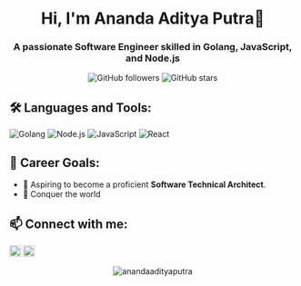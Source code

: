 <h1 align="center">Hi, I'm Ananda Aditya Putra👋</h1>
<h3 align="center">A passionate Software Engineer skilled in Golang, JavaScript, and Node.js</h3>

<p align="center">
<img src="https://img.shields.io/github/followers/anandaadityaputra?label=Follow&style=social" alt="GitHub followers" />
<img src="https://img.shields.io/github/stars/anandaadityaputra?label=Stars" alt="GitHub stars" />
</p>



## 🛠️ Languages and Tools:

<p align="left">
<img src="https://img.shields.io/badge/Golang-%2300ADD8.svg?style=for-the-badge&logo=go&logoColor=white" alt="Golang" />
<img src="https://img.shields.io/badge/Node.js-%2343853D.svg?style=for-the-badge&logo=node.js&logoColor=white" alt="Node.js" />
<img src="https://img.shields.io/badge/JavaScript-%23323330.svg?style=for-the-badge&logo=javascript&logoColor=%23F7DF1E" alt="JavaScript" />
<img src="https://img.shields.io/badge/React-20232A?style=for-the-badge&logo=react&logoColor=61DAFB" alt="React" />
<!-- Tambahkan lebih banyak ikon sesuai dengan keterampilan Anda -->
</p>



## 🎯 Career Goals:

- 🚀 Aspiring to become a proficient **Software Technical Architect**.
- 👑 Conquer the world



## 📫 Connect with me:

<p align="left">
<a href="https://www.linkedin.com/in/anandaadityaputra/" target="blank"><img src="https://www.vectorlogo.zone/logos/linkedin/linkedin-icon.svg" alt="LinkedIn" width="20" height="20" /></a>
<a href="mailto:anandaadityaputra11@gmail.com"> <img src="https://www.vectorlogo.zone/logos/gmail/gmail-icon.svg" alt="Email" width="20" height="20" />
</a>
<!-- Tambahkan lebih banyak tautan sosial jika diperlukan -->
</p>

<p align="center">
<img src="https://komarev.com/ghpvc/?username=anandaadityaputra&label=Profile%20views&color=0e75b6&style=flat" alt="anandaadityaputra" />
</p>


